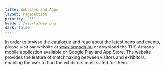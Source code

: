 ```yaml
---
title: Websites and Apps
layout: PageSection
priority: '15'
header: /assets/map.png
dark: false
---
```

In order to browse the catalogue and read about the latest news and events, please visit our website at www.armada.nu or download the THS Armada mobile application available on Google Play and App Store. The website provides the feature of matchmaking between visitors and exhibitors, enabling the user to find the exhibitors most suited for them.
